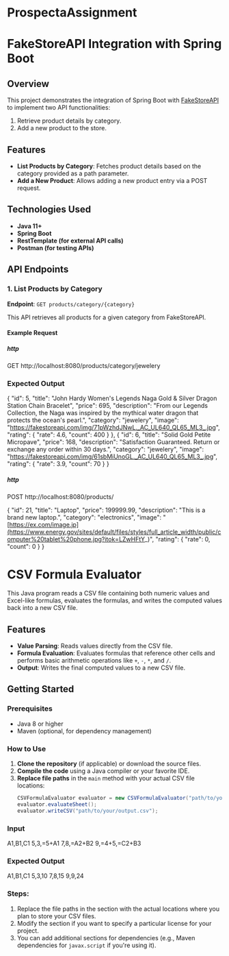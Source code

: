 # ProspectaAssignment

# FakeStoreAPI Integration with Spring Boot

## Overview

This project demonstrates the integration of Spring Boot with [FakeStoreAPI](https://fakestoreapi.com/) to implement two API functionalities:
1. Retrieve product details by category.
2. Add a new product to the store.

## Features

- **List Products by Category**: Fetches product details based on the category provided as a path parameter.
- **Add a New Product**: Allows adding a new product entry via a POST request.

## Technologies Used

- **Java 11+**
- **Spring Boot**
- **RestTemplate (for external API calls)**
- **Postman (for testing APIs)**

## API Endpoints

### 1. List Products by Category

**Endpoint**: `GET products/category/{category}`

This API retrieves all products for a given category from FakeStoreAPI.

#### Example Request

##### http
GET http://localhost:8080/products/category/jewelery

### Expected Output 

  {
    "id": 5,
    "title": "John Hardy Women's Legends Naga Gold & Silver Dragon Station Chain Bracelet",
    "price": 695,
    "description": "From our Legends Collection, the Naga was inspired by the mythical water dragon that protects the ocean's pearl.",
    "category": "jewelery",
    "image": "https://fakestoreapi.com/img/71pWzhdJNwL._AC_UL640_QL65_ML3_.jpg",
    "rating": {
      "rate": 4.6,
      "count": 400
    }
  },
  {
    "id": 6,
    "title": "Solid Gold Petite Micropave",
    "price": 168,
    "description": "Satisfaction Guaranteed. Return or exchange any order within 30 days.",
    "category": "jewelery",
    "image": "https://fakestoreapi.com/img/61sbMiUnoGL._AC_UL640_QL65_ML3_.jpg",
    "rating": {
      "rate": 3.9,
      "count": 70
    }
  }

##### http
POST http://localhost:8080/products/

{
  "id": 21,
  "title": "Laptop",
  "price": 199999.99,
  "description": "This is a brand new laptop.",
  "category": "electronics",
  "image": "[https://ex.com/image.jp](https://www.energy.gov/sites/default/files/styles/full_article_width/public/computer%20tablet%20phone.jpg?itok=LZwHFtY_)",
  "rating": {
    "rate": 0,
    "count": 0
  }
}



# CSV Formula Evaluator

This Java program reads a CSV file containing both numeric values and Excel-like formulas, evaluates the formulas, and writes the computed values back into a new CSV file.

## Features

- **Value Parsing**: Reads values directly from the CSV file.
- **Formula Evaluation**: Evaluates formulas that reference other cells and performs basic arithmetic operations like `+`, `-`, `*`, and `/`.
- **Output**: Writes the final computed values to a new CSV file.

## Getting Started

### Prerequisites

- Java 8 or higher
- Maven (optional, for dependency management)

### How to Use

1. **Clone the repository** (if applicable) or download the source files.
2. **Compile the code** using a Java compiler or your favorite IDE.
3. **Replace file paths** in the `main` method with your actual CSV file locations:
   ```java
   CSVFormulaEvaluator evaluator = new CSVFormulaEvaluator("path/to/your/input.csv");
   evaluator.evaluateSheet();
   evaluator.writeCSV("path/to/your/output.csv");


### Input 
A1,B1,C1
5,3,=5+A1
7,8,=A2+B2
9,=4+5,=C2+B3

### Expected Output 

A1,B1,C1
5,3,10
7,8,15
9,9,24



### Steps:
1. Replace the file paths in the  section with the actual locations where you plan to store your CSV files.
2. Modify the  section if you want to specify a particular license for your project.
3. You can add additional sections for dependencies (e.g., Maven dependencies for `javax.script` if you're using it).



